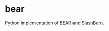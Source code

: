 # bear
Python implementation of [BEAR][1] and [SlashBurn][2].

[1]: http://dl.acm.org/citation.cfm?id=2723716
[2]: http://ieeexplore.ieee.org/abstract/document/6807798/
